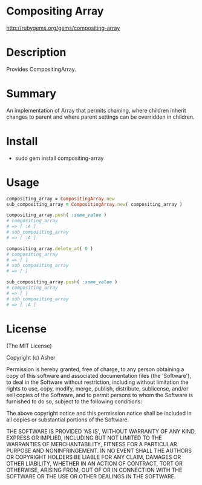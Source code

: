 # Compositing Array #

http://rubygems.org/gems/compositing-array

# Description #

Provides CompositingArray.

# Summary #

An implementation of Array that permits chaining, where children inherit changes to parent and where parent settings can be overridden in children.

# Install #

* sudo gem install compositing-array

# Usage #

```ruby
compositing_array = CompositingArray.new
sub_compositing_array = CompositingArray.new( compositing_array )

compositing_array.push( :some_value )
# compositing_array
# => [ :A ]
# sub_compositing_array
# => [ :A ]

compositing_array.delete_at( 0 )
# compositing_array
# => [ ]
# sub_compositing_array
# => [ ]

sub_compositing_array.push( :some_value )
# compositing_array
# => [ ]
# sub_compositing_array
# => [ :A ]
```

# License #

  (The MIT License)

  Copyright (c) Asher

  Permission is hereby granted, free of charge, to any person obtaining
  a copy of this software and associated documentation files (the
  'Software'), to deal in the Software without restriction, including
  without limitation the rights to use, copy, modify, merge, publish,
  distribute, sublicense, and/or sell copies of the Software, and to
  permit persons to whom the Software is furnished to do so, subject to
  the following conditions:

  The above copyright notice and this permission notice shall be
  included in all copies or substantial portions of the Software.

  THE SOFTWARE IS PROVIDED 'AS IS', WITHOUT WARRANTY OF ANY KIND,
  EXPRESS OR IMPLIED, INCLUDING BUT NOT LIMITED TO THE WARRANTIES OF
  MERCHANTABILITY, FITNESS FOR A PARTICULAR PURPOSE AND NONINFRINGEMENT.
  IN NO EVENT SHALL THE AUTHORS OR COPYRIGHT HOLDERS BE LIABLE FOR ANY
  CLAIM, DAMAGES OR OTHER LIABILITY, WHETHER IN AN ACTION OF CONTRACT,
  TORT OR OTHERWISE, ARISING FROM, OUT OF OR IN CONNECTION WITH THE
  SOFTWARE OR THE USE OR OTHER DEALINGS IN THE SOFTWARE.
